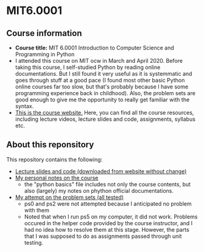 # MIT6.0001
## Course information
* **Course title:** MIT 6.0001 Introduction to Computer Science and Programming in Python
* I attended this course on MIT ocw in March and April 2020. Before taking this course, I self-studied Python by reading online documentations. But I still found it very useful as it is systemmatic and goes through stuff at a good pace (I found most other basic Python online courses far too slow, but that's probably because I have some programming experience back in childhood). Also, the problem sets are good enough to give me the opportunity to really get familiar with the syntax.
* [This is the course website.](https://ocw.mit.edu/courses/electrical-engineering-and-computer-science/6-0001-introduction-to-computer-science-and-programming-in-python-fall-2016/) Here, you can find all the course resources, including lecture videos, lecture slides and code, assignments, syllabus etc.
## About this reponsitory
This repository contains the following:
* [Lecture slides and code (downloaded from website without change)](https://github.com/vaccineaftsex/MIT6.0001/tree/master/lecture-slides-code)
* [My personal notes on the course](https://github.com/vaccineaftsex/MIT6.0001/tree/master/My%20notes)
  * the "python basics" file includes not only the course contents, but also (largely) my notes on phython official documentations.
* [My attempt on the problem sets (all tested)](https://github.com/vaccineaftsex/MIT6.0001/tree/master/assignments)
  * ps0 and ps2 were not attempted because I anticipated no problem with them
  * Noted that when I run ps5 on my computer, it did not work. Problems occured in the helper code provided by the course instructor, and I had no idea how to resolve them at this stage. However, the parts that I was supposed to do as assignments passed through unit testing.




